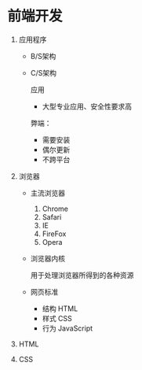 # 前端开发

1. 应用程序

   * B/S架构

     

   * C/S架构

     应用

     * 大型专业应用、安全性要求高

     弊端：

     * 需要安装
     * 偶尔更新
     * 不跨平台

[^B]:Brower 浏览器
[^C]:Clinet客户端
[^S]:Server服务器端

2. 浏览器

   * 主流浏览器

     1. Chrome
     2. Safari
     3. IE
     4. FireFox
     5. Opera

   * 浏览器内核

     用于处理浏览器所得到的各种资源

   * 网页标准

     * 结构 HTML
     * 样式 CSS
     * 行为 JavaScript

3. HTML

   

4. CSS